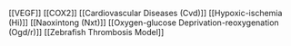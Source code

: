 [[VEGF]]
[[COX2]]
[[Cardiovascular Diseases (Cvd)]]
[[Hypoxic-ischemia (Hi)]]
[[Naoxintong (Nxt)]]
[[Oxygen-glucose Deprivation-reoxygenation (Ogd/r)]]
[[Zebrafish Thrombosis Model]]
